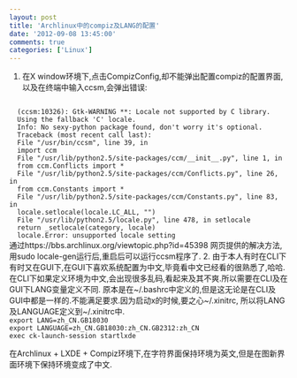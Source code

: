 ```yaml
---
layout: post
title: 'Archlinux中的compiz及LANG的配置'
date: '2012-09-08 13:45:00'
comments: true
categories: ['Linux']
---
```

1. 在X window环境下,点击CompizConfig,却不能弹出配置compiz的配置界面,以及在终端中输入ccsm,会弹出错误:&nbsp;
<!--more-->
<code>
  (ccsm:10326): Gtk-WARNING **: Locale not supported by C library.  
  Using the fallback 'C' locale.  
  Info: No sexy-python package found, don't worry it's optional.  
  Traceback (most recent call last):  
  File "/usr/bin/ccsm", line 39, in   
  import ccm    
  File "/usr/lib/python2.5/site-packages/ccm/__init__.py", line 1, in   
  from ccm.Conflicts import *  
  File "/usr/lib/python2.5/site-packages/ccm/Conflicts.py", line 26, in   
  from ccm.Constants import *  
  File "/usr/lib/python2.5/site-packages/ccm/Constants.py", line 83, in   
  locale.setlocale(locale.LC_ALL, "")  
  File "/usr/lib/python2.5/locale.py", line 478, in setlocale  
  return _setlocale(category, locale)  
  locale.Error: unsupported locale setting  
</code>
通过https://bbs.archlinux.org/viewtopic.php?id=45398 网页提供的解决方法,用sudo locale-gen运行后,重启后可以运行ccsm程序了.
2. 由于本人有时在CLI下有时又在GUI下,在GUI下喜欢系统配置为中文,毕竟看中文已经看的很熟悉了,哈哈.在CLI下如果定义环境为中文,会出现很多乱码,看起来及其不爽.所以需要在CLI及在GUI下LANG变量定义不同.
原本是在~/.bashrc中定义的,但是这无论是在CLI及GUI中都是一样的.不能满足要求.因为启动x的时候,要之心~/.xinitrc, 所以将LANG 及LANGUAGE定义到~/.xinitrc中.
<code>
export LANG=zh_CN.GB18030  
export LANGUAGE=zh_CN.GB18030:zh_CN.GB2312:zh_CN  
exec ck-launch-session startlxde
</code>  

在Archlinux + LXDE + Compiz环境下,在字符界面保持环境为英文,但是在图新界面环境下保持环境变成了中文.
